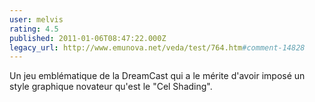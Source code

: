 ```yaml
---
user: melvis
rating: 4.5
published: 2011-01-06T08:47:22.000Z
legacy_url: http://www.emunova.net/veda/test/764.htm#comment-14828
---
```

Un jeu emblématique de la DreamCast qui a le mérite d'avoir imposé un style graphique novateur qu'est le "Cel Shading".